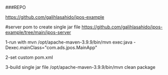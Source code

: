 ###REPO

https://github.com/galihlasahido/jpos-example

#server pom to create single jar file
https://github.com/galihlasahido/jpos-example/tree/main/jpos-server

1-run with mvn
/opt/apache-maven-3.9.9/bin/mvn exec:java -Dexec.mainClass="com.ads.jpos.MainApp"

2-set custom pom.xml

3-build single jar file
/opt/apache-maven-3.9.9/bin/mvn  clean package
